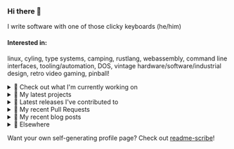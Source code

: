 ### Hi there 👋

I write software with one of those clicky keyboards (he/him)

#### Interested in:
linux, cyling, type systems, camping, rustlang, webassembly, command line interfaces, tooling/automation, DOS, vintage hardware/software/industrial design, retro video gaming, pinball!

<details><summary>👀 Check out what I'm currently working on</summary><br />

- [MetaMask/contract-metadata](https://github.com/MetaMask/contract-metadata) - A mapping of ethereum contract addresses to broadly accepted icons for those addresses. (today)
- [rickycodes/pve-no-subscription](https://github.com/rickycodes/pve-no-subscription) - Proxmox VE No-Subscription Removal (1 day ago)
- [MetaMask/snaps-skunkworks](https://github.com/MetaMask/snaps-skunkworks) - Monorepo for Snaps dependencies. (1 day ago)
- [MetaMask/controllers](https://github.com/MetaMask/controllers) - Collection of platform-agnostic modules for creating secure data models for cryptocurrency wallets (1 day ago)
- [MetaMask/smart-transactions-controller](https://github.com/MetaMask/smart-transactions-controller) -  (1 day ago)
</details>

<details><summary>🌱 My latest projects</summary><br />

- [rickycodes/kitties](https://github.com/rickycodes/kitties) - micro site to browse CryptoKitties
- [rickycodes/pve-no-subscription](https://github.com/rickycodes/pve-no-subscription) - Proxmox VE No-Subscription Removal
- [rickycodes/ftse-rs](https://github.com/rickycodes/ftse-rs) - scrape and filter hl.co.uk market summaries
- [rickycodes/card](https://github.com/rickycodes/card) - npx business card built with rust targeting wasm
- [rickycodes/dat-proxy-browser](https://github.com/rickycodes/dat-proxy-browser) - Rough sketch of a decentralised (supporting DAT) mobile web browser built with react-native
</details>

<details><summary>🔭 Latest releases I've contributed to</summary><br />

- [MetaMask/controllers](https://github.com/MetaMask/controllers) ([v30.3.0](https://github.com/MetaMask/controllers/releases/tag/v30.3.0), today) - Collection of platform-agnostic modules for creating secure data models for cryptocurrency wallets
- [MetaMask/snaps-skunkworks](https://github.com/MetaMask/snaps-skunkworks) ([v0.19.0](https://github.com/MetaMask/snaps-skunkworks/releases/tag/v0.19.0), today) - Monorepo for Snaps dependencies.
- [MetaMask/contract-metadata](https://github.com/MetaMask/contract-metadata) ([v1.36.0](https://github.com/MetaMask/contract-metadata/releases/tag/v1.36.0), 6 days ago) - A mapping of ethereum contract addresses to broadly accepted icons for those addresses.
- [MetaMask/noble-secp256k1-compat-wrapper](https://github.com/MetaMask/noble-secp256k1-compat-wrapper) ([v1.0.3](https://github.com/MetaMask/noble-secp256k1-compat-wrapper/releases/tag/v1.0.3), 1 week ago) - A wrapper to directly resolve `ethereum-cryptography/secp256k1-compat` which uses the light and fast @noble/secp256k1 pure js implementation
- [MetaMask/metamask-mobile](https://github.com/MetaMask/metamask-mobile) ([v5.5.0](https://github.com/MetaMask/metamask-mobile/releases/tag/v5.5.0), 1 week ago) - Mobile web browser providing access to websites that use the Ethereum blockchain
</details>

<details><summary>🔨 My recent Pull Requests</summary><br />

- [Update README.md](https://github.com/rickycodes/pve-no-subscription/pull/6) on [rickycodes/pve-no-subscription](https://github.com/rickycodes/pve-no-subscription) (1 day ago)
- [Update `is-release` filter](https://github.com/MetaMask/snaps-skunkworks/pull/684) on [MetaMask/snaps-skunkworks](https://github.com/MetaMask/snaps-skunkworks) (1 day ago)
- [Update `is-release` filter](https://github.com/MetaMask/noble-secp256k1-compat-wrapper/pull/9) on [MetaMask/noble-secp256k1-compat-wrapper](https://github.com/MetaMask/noble-secp256k1-compat-wrapper) (1 day ago)
- [Update `is-release` filter](https://github.com/MetaMask/contract-metadata/pull/1075) on [MetaMask/contract-metadata](https://github.com/MetaMask/contract-metadata) (1 day ago)
- [Update `is-release` filter](https://github.com/MetaMask/smart-transactions-controller/pull/91) on [MetaMask/smart-transactions-controller](https://github.com/MetaMask/smart-transactions-controller) (1 day ago)
</details>

<details><summary>📜 My recent blog posts</summary><br />

- [Publishing my Website to the peer-to-peer Web](//ricky.codes/blog/posts/publishing-to-the-peer-to-peer-web/) (4 years ago)
</details>

<details><summary>🔗 Elsewhere</summary><br />

- Web: https://ricky.codes
- Twitter: https://twitter.com/rickycodes
- Blog: https://ricky.codes/blog
</details>

Want your own self-generating profile page? Check out [readme-scribe](https://github.com/muesli/readme-scribe)!

